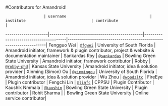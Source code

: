 #Contributors for Amandroid!

                     | username                                     | institute                             | contribute                                                        |
---------------------|----------------------------------------------|---------------------------------------|-------------------------------------------------------------------|
 Fengguo Wei         | [`@fgwei`](https://github.com/fgwei)         | University of South Florida           | Amandroid initiator, framework & plugin contributor, project & website & documentation maintainer |
 Sankardas Roy       | [`@sankardas`](https://github.com/sankardas) | Bowling Green State University        | Amandroid initiator, framework contributor |
 Robby               | [`@robby-phd`](https://github.com/robby-phd) | Kansas State University               | Amandroid initiator, idea & solution provider |
 Xinming (Simon) Ou  | [`@xinmingou`](https://github.com/Ichoran)   | University of South Florida           | Amandroid initiator, idea & solution provider  |
 Wu Zhou             | [`@woodzltc`](https://github.com/woodzltc)   | FireEye                               | Plugin contributor              |
 Fengchi Lin         | [`@linfc`](https://github.com/linfc)         | CPPSU                                 | Plugin Contributor |
 Kaushik Nmmala      | [`@kaushin`](https://github.com/kaushin)     | Bowling Green State University        | Plugin contributor |
 Rohit Sharma        |                                              | Bowling Green State University        | Online service contributor|
